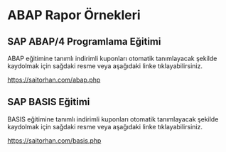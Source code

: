 # ABAP Rapor Örnekleri

## SAP ABAP/4 Programlama Eğitimi
ABAP eğitimine tanımlı indirimli kuponları otomatik tanımlayacak şekilde kaydolmak için sağdaki resme veya aşağıdaki linke tıklayabilirsiniz.

https://saitorhan.com/abap.php

## SAP BASIS Eğitimi
BASIS eğitimine tanımlı indirimli kuponları otomatik tanımlayacak şekilde kaydolmak için sağdaki resme veya aşağıdaki linke tıklayabilirsiniz.

https://saitorhan.com/basis.php
